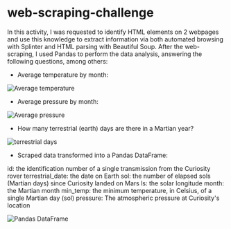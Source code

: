 # web-scraping-challenge

In this activity, I was requested to identify HTML elements on 2 webpages and use this knowledge to extract information via both automated browsing with Splinter and HTML parsing with Beautiful Soup. 
After the web-scraping, I used Pandas to perform the data analysis, answering the following questions, among others:

* Average temperature by month:

![Average temperature](https://github.com/cami5326/.PNG)

* Average pressure by month:

![Average pressure](https://github.com/cami5326/.PNG)

* How many terrestrial (earth) days are there in a Martian year?

![terrestrial days](https://github.com/cami5326/.PNG)

* Scraped data transformed into a Pandas DataFrame:

id: the identification number of a single transmission from the Curiosity rover
terrestrial_date: the date on Earth
sol: the number of elapsed sols (Martian days) since Curiosity landed on Mars
ls: the solar longitude
month: the Martian month
min_temp: the minimum temperature, in Celsius, of a single Martian day (sol)
pressure: The atmospheric pressure at Curiosity's location

![Pandas DataFrame](https://github.com/cami5326/.PNG)




